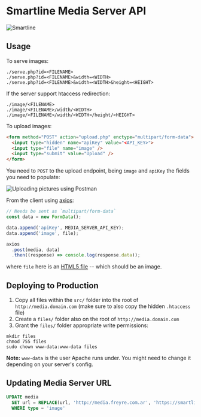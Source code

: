 # Smartline Media Server API

![Smartline](http://i.imgur.com/UHyyc4e.png)

## Usage

To serve images:

```
./serve.php?id=<FILENAME>
./serve.php?id=<FILENAME>&width=<WIDTH>
./serve.php?id=<FILENAME>&width=<WIDTH>&height=<HEIGHT>
```

If the server support htaccess redirection:

```
./image/<FILENAME>
./image/<FILENAME>/width/<WIDTH>
./image/<FILENAME>/width/<WIDTH>/height/<HEIGHT>
```

To upload images:

```html
<form method="POST" action="upload.php" enctype="multipart/form-data">
  <input type="hidden" name="apiKey" value="<API_KEY>">
  <input type="file" name="image" />
  <input type="submit" value="Upload" />
</form>
```

You need to `POST` to the upload endpoint, being `image` and `apiKey` the fields you need to populate:

![Uploading pictures using Postman](http://i.imgur.com/u3ThDd1.png)

From the client using [axios](https://github.com/mzabriskie/axios):

```js
// Needs be sent as `multipart/form-data`
const data = new FormData();

data.append('apiKey', MEDIA_SERVER_API_KEY);
data.append('image', file);

axios
  .post(media, data)
  .then((response) => console.log(response.data));
```

where `file` here is an [HTML5 file](https://developer.mozilla.org/en/docs/Web/API/File) -- which should be an image.

## Deploying to Production

1. Copy all files within the `src/` folder into the root of `http://media.domain.com` (make sure to also copy the hidden `.htaccess` file)
2. Create a `files/` folder also on the root of `http://media.domain.com`
3. Grant the `files/` folder appropriate write permissions:

```
mkdir files
chmod 755 files
sudo chown www-data:www-data files
```

**Note:** `www-data` is the user Apache runs under. You might need to change it depending on your server's config.

## Updating Media Server URL

```sql
UPDATE media
  SET url = REPLACE(url, 'http://media.freyre.com.ar', 'https://smartline-media.argendev.com')
  WHERE type = 'image'
```
